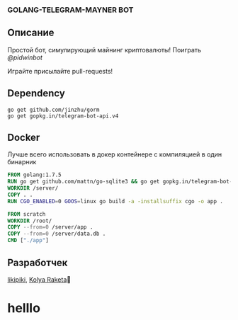 ### GOLANG-TELEGRAM-MAYNER BOT

## Описание

Простой бот, симулирующий майнинг криптовалюты! Поиграть *@pidwinbot*

Играйте присылайте pull-requests!

## Dependency
```
go get github.com/jinzhu/gorm
go get gopkg.in/telegram-bot-api.v4
```

## Docker
Лучше всего использовать в докер контейнере с компиляцией в один бинарник
```Dockerfile
FROM golang:1.7.5
RUN go get github.com/mattn/go-sqlite3 && go get gopkg.in/telegram-bot-api.v4
WORKDIR /server/
COPY . .
RUN CGO_ENABLED=0 GOOS=linux go build -a -installsuffix cgo -o app .

FROM scratch  
WORKDIR /root/
COPY --from=0 /server/app .
COPY --from=0 /server/data.db .
CMD ["./app"]  
```

## Разработчек 
[likipiki](https://github.com/LikiPiki), [Kolya Raketa](https://github.com/kolyaraketa)🚀
# helllo

